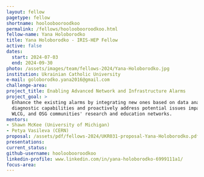 ```yaml
---
layout: fellow
pagetype: fellow
shortname: hooloobooroodkoo
permalink: /fellows/hooloobooroodkoo.html
fellow-name: Yana Holoborodko
title: Yana Holoborodko - IRIS-HEP Fellow
active: false
dates:
  start: 2024-07-03
  end: 2024-09-30
photo: /assets/images/team/fellows-2024/Yana-Holoborodko.jpg
institution: Ukrainian Catholic University
e-mail: goloborodko.yana2016@gmail.com
challenge-area:
project_title: Enabling Advanced Network and Infrastructure Alarms
project_goal: >
  Enhance the existing alarms by integrating new ones based on data analysis to improve
  diagnostic capabilities and proactively address potential issues impacting the HEP,
  WLCG, and OSG communities' research and education networks.
mentors:
- Shawn McKee (University of Michigan)
- Petya Vasileva (CERN)
proposal: /assets/pdf/fellows-2024/UKR031-proposal-Yana-Holoborodko.pdf
presentations:
current_status:
github-username: hooloobooroodkoo
linkedin-profile: www.linkedin.com/in/yana-holoborodko-6999111a1/
focus-area:
---
```

